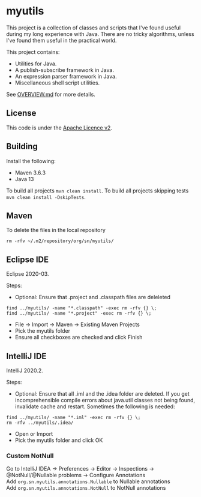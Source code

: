 myutils
=======

This project is a collection of classes and scripts that I've found useful during my long experience with Java.
There are no tricky algorithms, unless I've found them useful in the practical world.

This project contains:
- Utilities for Java.
- A publish-subscribe framework in Java.
- An expression parser framework in Java.
- Miscellaneous shell script utilities.

See [OVERVIEW.md](OVERVIEW.md) for more details.


License
-------
This code is under the [Apache Licence v2](https://www.apache.org/licenses/LICENSE-2.0).


Building
--------

Install the following:
- Maven 3.6.3
- Java 13

To build all projects `mvn clean install`.
To build all projects skipping tests `mvn clean install -DskipTests`.


Maven
-----

To delete the files in the local repository
```
rm -rfv ~/.m2/repository/org/sn/myutils/
```


Eclipse IDE
-----------

Eclipse 2020-03.

Steps:
- Optional: Ensure that .project and .classpath files are deleleted
```
find ../myutils/ -name "*.classpath" -exec rm -rfv {} \;
find ../myutils/ -name "*.project" -exec rm -rfv {} \;
```
- File -> Import -> Maven -> Existing Maven Projects
- Pick the myutils folder
- Ensure all checkboxes are checked and click Finish


IntelliJ IDE
------------

IntelliJ 2020.2.

Steps:
- Optional: Ensure that all .iml and the .idea folder are deleted.
  If you get incomprehensible compile errors about java.util classes not being found, invalidate cache and restart. Sometimes the following is needed:
```
find ../myutils/ -name "*.iml" -exec rm -rfv {} \;
rm -rfv ../myutils/.idea/
```
- Open or Import
- Pick the myutils folder and click OK

### Custom NotNull

Go to IntelliJ IDEA -> Preferences -> Editor -> Inspections -> @NotNull/@Nullable problems -> Configure Annotations<br/>
Add `org.sn.myutils.annotations.Nullable` to Nullable annotations<br/>
Add `org.sn.myutils.annotations.NotNull` to NotNull annotations
